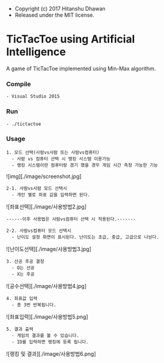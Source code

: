 * Copyright (c) 2017 Hitanshu Dhawan
* Released under the MIT license.

TicTacToe using Artificial Intelligence
=======================================
A game of TicTacToe implemented using Min-Max algorithm.

### Compile
```
- Visual Studio 2015
```

### Run
```
- ./tictactoe
```

### Usage
```
1. 모드 선택(사람vs사람 또는 사람vs컴퓨터)
  - 사람 vs 컴퓨터 선택 시 랭킹 시스템 이용가능
  - 랭킹 시스템이란 컴퓨터랑 경기 했을 경우 게임 시간 측정 가능한 기능
  ```
![img][./image/screenshot.jpg]
```
2-1. 사람vs사람 모드 선택시
  - 개인 별로 좌표 값을 입력하면 된다.
  ```
![좌표선택][./image/사용방법2.jpg]
```
------이후 사용법은 사람vs컴퓨터 선택 시 적용된다.-------

2-2. 사람vs컴퓨터 모드 선택시
  - 난이도 설정 화면이 표시된다. 난이도는 초급, 중급, 고급으로 나뉜다. 
  ```
![난이도선택][./image/사용방법3.jpg]
```
3. 선공 후공 결정
  - O는 선공
  - X는 후공
  ```
![공수선택][./image/사용방법4.jpg]
```
4. 좌표값 입력
  - 총 3번 반복됩니다.
  ```
![좌표입력][./image/사용방법5.png]
```
5. 결과 출력
  - 게임의 결과를 볼 수 있습니다.
  - ID를 입력하면 랭킹에 등록 됩니다. 
  ```
![랭킹 및 결과][./image/사용방법6.png]

